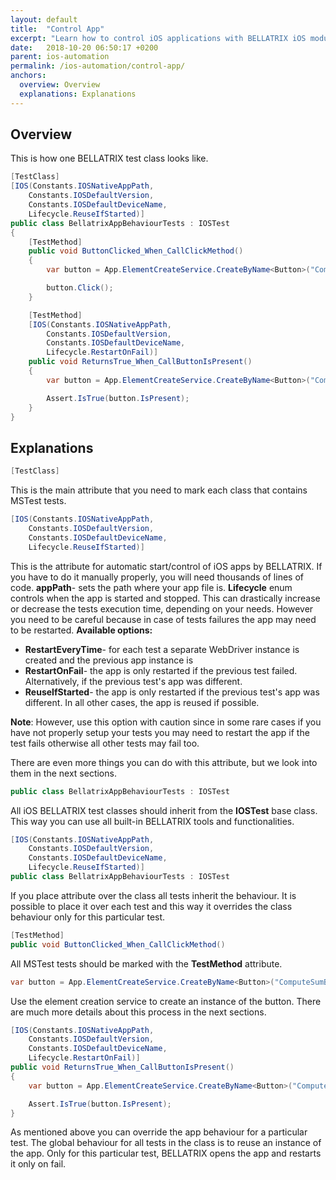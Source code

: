 ```yaml
---
layout: default
title:  "Control App"
excerpt: "Learn how to control iOS applications with BELLATRIX iOS module."
date:   2018-10-20 06:50:17 +0200
parent: ios-automation
permalink: /ios-automation/control-app/
anchors:
  overview: Overview
  explanations: Explanations
---
```

Overview
--------

This is how one BELLATRIX test class looks like.
```csharp
[TestClass]
[IOS(Constants.IOSNativeAppPath,
    Constants.IOSDefaultVersion,
    Constants.IOSDefaultDeviceName,
    Lifecycle.ReuseIfStarted)]
public class BellatrixAppBehaviourTests : IOSTest
{
    [TestMethod]
    public void ButtonClicked_When_CallClickMethod()
    {
        var button = App.ElementCreateService.CreateByName<Button>("ComputeSumButton");

        button.Click();
    }

    [TestMethod]
    [IOS(Constants.IOSNativeAppPath,
        Constants.IOSDefaultVersion,
        Constants.IOSDefaultDeviceName,
        Lifecycle.RestartOnFail)]
    public void ReturnsTrue_When_CallButtonIsPresent()
    {
        var button = App.ElementCreateService.CreateByName<Button>("ComputeSumButton");

        Assert.IsTrue(button.IsPresent);
    }
}
```

Explanations
------------
```csharp
[TestClass]
```
This is the main attribute that you need to mark each class that contains MSTest tests.
```csharp
[IOS(Constants.IOSNativeAppPath,
    Constants.IOSDefaultVersion,
    Constants.IOSDefaultDeviceName,
    Lifecycle.ReuseIfStarted)]
```
This is the attribute for automatic start/control of iOS apps by BELLATRIX. If you have to do it manually properly, you will need thousands of lines of code.
**appPath**- sets the path where your app file is.
**Lifecycle** enum controls when the app is started and stopped. This can drastically increase or decrease the tests execution time, depending on your needs.
However you need to be careful because in case of tests failures the app may need to be restarted.
**Available options:**

- **RestartEveryTime**- for each test a separate WebDriver instance is created and the previous app instance is
- **RestartOnFail**- the app is only restarted if the previous test failed. Alternatively, if the previous test's app was different.
- **ReuseIfStarted**- the app is only restarted if the previous test's app was different. In all other cases, the app is reused if possible.

**Note**: However, use this option with caution since in some rare cases if you have not properly setup your tests you may need to restart the app if the test fails otherwise all other tests may fail too.

There are even more things you can do with this attribute, but we look into them in the next sections.

```csharp
public class BellatrixAppBehaviourTests : IOSTest
```
All iOS BELLATRIX test classes should inherit from the **IOSTest** base class. This way you can use all built-in BELLATRIX tools and functionalities.
```csharp
[IOS(Constants.IOSNativeAppPath,
    Constants.IOSDefaultVersion,
    Constants.IOSDefaultDeviceName,
    Lifecycle.ReuseIfStarted)]
public class BellatrixAppBehaviourTests : IOSTest
```
If you place attribute over the class all tests inherit the behaviour. It is possible to place it over each test and this way it overrides the class behaviour only for this particular test.
```csharp
[TestMethod]
public void ButtonClicked_When_CallClickMethod()
```
All MSTest tests should be marked with the **TestMethod** attribute.
```csharp
var button = App.ElementCreateService.CreateByName<Button>("ComputeSumButton");
```
Use the element creation service to create an instance of the button. There are much more details about this process in the next sections.
```csharp
[IOS(Constants.IOSNativeAppPath,
    Constants.IOSDefaultVersion,
    Constants.IOSDefaultDeviceName,
    Lifecycle.RestartOnFail)]
public void ReturnsTrue_When_CallButtonIsPresent()
{
    var button = App.ElementCreateService.CreateByName<Button>("ComputeSumButton");

    Assert.IsTrue(button.IsPresent);
}
```
As mentioned above you can override the app behaviour for a particular test. The global behaviour for all tests in the class is to reuse an instance of the app. Only for this particular test, BELLATRIX opens the app and restarts it only on fail.
